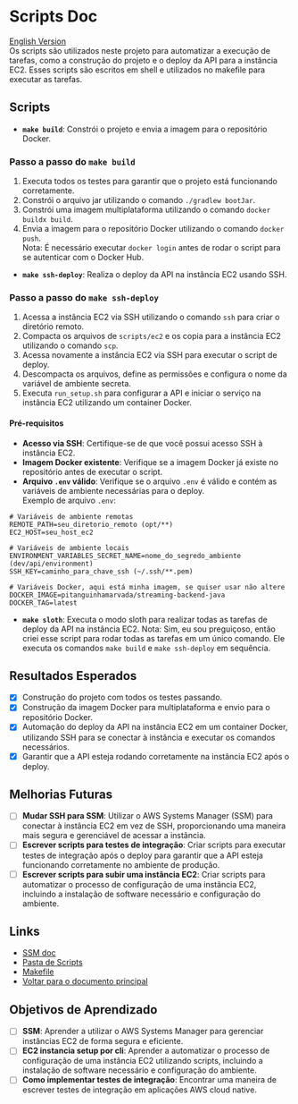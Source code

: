 # Scripts Doc
[English Version](scripts_doc_en.md)   
Os scripts são utilizados neste projeto para automatizar a execução de tarefas, como a construção do projeto e o deploy da API para a instância EC2. Esses scripts são escritos em shell e utilizados no makefile para executar as tarefas.

## Scripts
- **`make build`**: Constrói o projeto e envia a imagem para o repositório Docker.
### Passo a passo do `make build`
1. Executa todos os testes para garantir que o projeto está funcionando corretamente.
2. Constrói o arquivo jar utilizando o comando `./gradlew bootJar`.
3. Constrói uma imagem multiplataforma utilizando o comando `docker buildx build`.
4. Envia a imagem para o repositório Docker utilizando o comando `docker push`.  
Nota: É necessário executar `docker login` antes de rodar o script para se autenticar com o Docker Hub.

- **`make ssh-deploy`**: Realiza o deploy da API na instância EC2 usando SSH.
### Passo a passo do `make ssh-deploy`
1. Acessa a instância EC2 via SSH utilizando o comando `ssh` para criar o diretório remoto.
2. Compacta os arquivos de `scripts/ec2` e os copia para a instância EC2 utilizando o comando `scp`.
3. Acessa novamente a instância EC2 via SSH para executar o script de deploy.
4. Descompacta os arquivos, define as permissões e configura o nome da variável de ambiente secreta.
5. Executa `run_setup.sh` para configurar a API e iniciar o serviço na instância EC2 utilizando um container Docker.
#### Pré-requisitos
- **Acesso via SSH**: Certifique-se de que você possui acesso SSH à instância EC2.
- **Imagem Docker existente**: Verifique se a imagem Docker já existe no repositório antes de executar o script.
- **Arquivo `.env` válido**: Verifique se o arquivo `.env` é válido e contém as variáveis de ambiente necessárias para o deploy.  
Exemplo de arquivo `.env`:
```plaintext
# Variáveis de ambiente remotas
REMOTE_PATH=seu_diretorio_remoto (opt/**)
EC2_HOST=seu_host_ec2

# Variáveis de ambiente locais
ENVIRONMENT_VARIABLES_SECRET_NAME=nome_do_segredo_ambiente (dev/api/environment)
SSH_KEY=caminho_para_chave_ssh (~/.ssh/**.pem)

# Variáveis Docker, aqui está minha imagem, se quiser usar não altere
DOCKER_IMAGE=pitanguinhamarvada/streaming-backend-java 
DOCKER_TAG=latest 
```
- **`make sloth`**: Executa o modo sloth para realizar todas as tarefas de deploy da API na instância EC2.
Nota: Sim, eu sou preguiçoso, então criei esse script para rodar todas as tarefas em um único comando. Ele executa os comandos `make build` e `make ssh-deploy` em sequência.

## Resultados Esperados
- [x] Construção do projeto com todos os testes passando.
- [x] Construção da imagem Docker para multiplataforma e envio para o repositório Docker.
- [x] Automação do deploy da API na instância EC2 em um container Docker, utilizando SSH para se conectar à instância e executar os comandos necessários.
- [x] Garantir que a API esteja rodando corretamente na instância EC2 após o deploy.

## Melhorias Futuras
- [ ] **Mudar SSH para SSM**: Utilizar o AWS Systems Manager (SSM) para conectar à instância EC2 em vez de SSH, proporcionando uma maneira mais segura e gerenciável de acessar a instância.
- [ ] **Escrever scripts para testes de integração**: Criar scripts para executar testes de integração após o deploy para garantir que a API esteja funcionando corretamente no ambiente de produção.
- [ ] **Escrever scripts para subir uma instância EC2**: Criar scripts para automatizar o processo de configuração de uma instância EC2, incluindo a instalação de software necessário e configuração do ambiente.

## Links
- [SSM doc](https://docs.aws.amazon.com/systems-manager/latest/userguide/what-is-systems-manager.html)
- [Pasta de Scripts](../../scripts)
- [Makefile](../../Makefile)
- [Voltar para o documento principal](../README_pt.md)

## Objetivos de Aprendizado
- [ ] **SSM**: Aprender a utilizar o AWS Systems Manager para gerenciar instâncias EC2 de forma segura e eficiente.
- [ ] **EC2 instancia setup por cli**: Aprender a automatizar o processo de configuração de uma instância EC2 utilizando scripts, incluindo a instalação de software necessário e configuração do ambiente.
- [ ] **Como implementar testes de integração**: Encontrar uma maneira de escrever testes de integração em aplicações AWS cloud native. 

